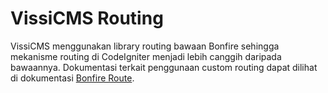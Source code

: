 # VissiCMS Routing

VissiCMS menggunakan library routing bawaan Bonfire sehingga mekanisme routing di CodeIgniter menjadi lebih canggih daripada bawaannya. Dokumentasi terkait penggunaan custom routing dapat dilihat di dokumentasi [Bonfire Route](http://cibonfire.com/docs/developer/routes).
